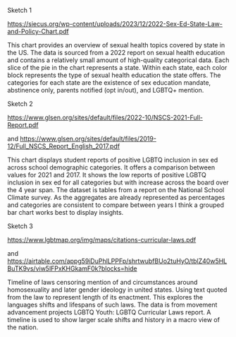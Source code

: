 Sketch 1

https://siecus.org/wp-content/uploads/2023/12/2022-Sex-Ed-State-Law-and-Policy-Chart.pdf

This chart provides an overview of sexual health topics covered by state in the US. The data is sourced from a 2022 report on sexual health education and contains a relatively small amount of high-quality categorical data. Each slice of the pie in the chart represents a state. Within each state, each color block represents the type of sexual health education the state offers. The categories for each state are the existence of sex education mandate, abstinence only, parents notified (opt in/out), and LGBTQ+ mention. 

Sketch 2

https://www.glsen.org/sites/default/files/2022-10/NSCS-2021-Full-Report.pdf 

and https://www.glsen.org/sites/default/files/2019-12/Full_NSCS_Report_English_2017.pdf 

This chart displays student reports of positive LGBTQ inclusion in sex ed across school demographic categories. It offers a comparison between values for 2021 and 2017. It shows the low reports of positive LGBTQ inclusion in sex ed for all categories but with increase across the board over the 4 year span. The dataset is tables from a report on the National School Climate survey. As the aggregates are already represented as percentages and categories are consistent to compare between years I think a grouped bar chart works best to display insights.

Sketch 3

https://www.lgbtmap.org/img/maps/citations-curricular-laws.pdf

and https://airtable.com/appg59iDuPhlLPPFp/shrtwubfBUo2tuHyO/tblZ40w5HLBuTK9vs/viw5lFPxKHGkamF0k?blocks=hide

Timeline of laws censoring mention of and circumstances around homosexuality and later gender ideology in united states. Using text quoted from the law to represent length of its enactment. This explores the languages shifts and lifespans of such laws. The data is from movement advancement projects LGBTQ Youth: LGBTQ Curricular Laws report. A timeline is used to show larger scale shifts and history in a macro view of the nation.

